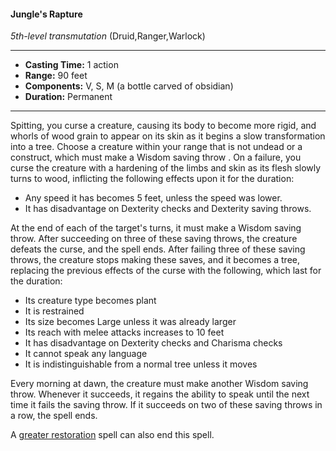 #### Jungle's Rapture
*5th-level transmutation* (Druid,Ranger,Warlock)
___
- **Casting Time:** 1 action
- **Range:** 90 feet
- **Components:** V, S, M (a bottle carved of obsidian)
- **Duration:** Permanent
---
Spitting, you curse a creature, causing its body to become more rigid, and whorls of wood grain to appear on its skin as it begins a slow transformation into a tree. Choose a creature within your range that is not undead or a construct, which must make a Wisdom saving throw . On a failure, you curse the creature with a hardening of the limbs and skin as its flesh slowly turns to wood, inflicting the following effects upon it for the duration:

* Any speed it has becomes 5 feet, unless the speed was lower.
* It has disadvantage on Dexterity checks and Dexterity saving throws.

At the end of each of the target's turns, it must make a Wisdom saving throw. After succeeding on three of these saving throws, the creature defeats the curse, and the spell ends. After failing three of these saving throws, the creature stops making these saves, and it becomes a tree, replacing the previous effects of the curse with the following, which last for the duration:

* Its creature type becomes plant
* It is restrained
* Its size becomes Large unless it was already larger
* Its reach with melee attacks increases to 10 feet
* It has disadvantage on Dexterity checks and Charisma checks
* It cannot speak any language
* It is indistinguishable from a normal tree unless it moves

Every morning at dawn, the creature must make another Wisdom saving throw. Whenever it succeeds, it regains the ability to speak until the next time it fails the saving throw. If it succeeds on two of these saving throws in a row, the spell ends.

A [greater restoration](./greater-restoration.md) spell can also end this spell.

